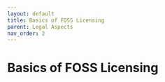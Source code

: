 ```yaml
---
layout: default
title: Basics of FOSS Licensing
parent: Legal Aspects
nav_order: 2
---
```


# Basics of FOSS Licensing
